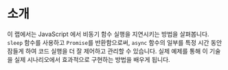 # 소개

이 랩에서는 JavaScript 에서 비동기 함수 실행을 지연시키는 방법을 살펴봅니다. `sleep` 함수를 사용하고 `Promise`를 반환함으로써, `async` 함수의 일부를 특정 시간 동안 잠들게 하여 코드 실행을 더 잘 제어하고 관리할 수 있습니다. 실제 예제를 통해 이 기술을 실제 시나리오에서 효과적으로 구현하는 방법을 배우게 됩니다.
